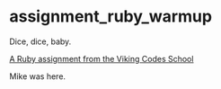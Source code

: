 assignment_ruby_warmup
======================

Dice, dice, baby.

[A Ruby assignment from the Viking Codes School](http://www.vikingcodeschool.com)

Mike was here. 